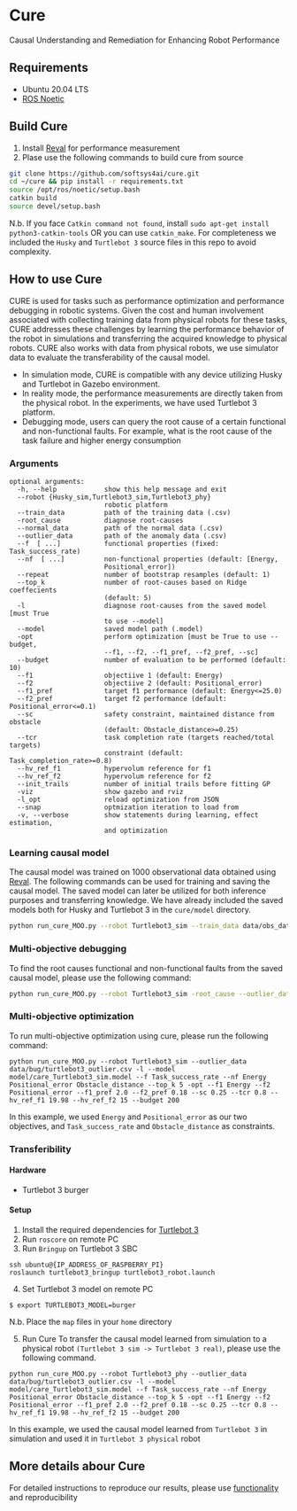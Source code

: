 # Cure
Causal Understanding and Remediation for Enhancing Robot Performance

## Requirements
* Ubuntu 20.04 LTS
* [ROS Noetic](http://wiki.ros.org/noetic/Installation/Ubuntu)

## Build Cure
1. Install [Reval](https://github.com/softsys4ai/cure/tree/main/src/Reval) for performance measurement
2. Plase use the following commands to build cure from source
```sh
git clone https://github.com/softsys4ai/cure.git
cd ~/cure && pip install -r requirements.txt
source /opt/ros/noetic/setup.bash
catkin build
source devel/setup.bash
```
N.b. If you face `Catkin command not found`, install `sudo apt-get install python3-catkin-tools` OR you can use `catkin_make`. For completeness we included the `Husky` and `Turtlebot 3` source files in this repo to avoid complexity.

## How to use Cure
CURE is used for tasks such as performance optimization and performance debugging in robotic systems. Given the cost and human involvement associated with collecting training data from physical robots for these tasks, CURE addresses these challenges by learning the performance behavior of the robot in simulations and transferring the acquired knowledge to physical robots. CURE also works with data from physical robots, we use simulator data to evaluate the transferability of the causal model.
- In simulation mode, CURE is compatible with any device utilizing Husky and Turtlebot in Gazebo environment.
- In reality mode, the performance measurements are directly taken from the physical robot. In the experiments, we have used Turtlebot 3 platform. 
- Debugging mode, users can query the root cause of a certain functional and non-functional faults. For example, what is the root cause of the task failure and higher energy consumption

### Arguments
```
optional arguments:
  -h, --help            show this help message and exit
  --robot {Husky_sim,Turtlebot3_sim,Turtlebot3_phy}
                        robotic platform
  --train_data          path of the training data (.csv)
  -root_cause           diagnose root-causes
  --normal_data         path of the normal data (.csv)
  --outlier_data        path of the anomaly data (.csv)
  --f  [ ...]           functional properties (fixed: Task_success_rate)
  --nf  [ ...]          non-functional properties (default: [Energy,
                        Positional_error])
  --repeat              number of bootstrap resamples (default: 1)
  --top_k               number of root-causes based on Ridge coeffecients
                        (default: 5)
  -l                    diagnose root-causes from the saved model [must True
                        to use --model]
  --model               saved model path (.model)
  -opt                  perform optimization [must be True to use --budget,
                        --f1, --f2, --f1_pref, --f2_pref, --sc]
  --budget              number of evaluation to be performed (default: 10)
  --f1                  objectiive 1 (default: Energy)
  --f2                  objectiive 2 (default: Positional_error)
  --f1_pref             target f1 performance (default: Energy<=25.0)
  --f2_pref             target f2 performance (default: Positional_error<=0.1)
  --sc                  safety constraint, maintained distance from obstacle
                        (default: Obstacle_distance>=0.25)
  --tcr                 task completion rate (targets reached/total targets)
                        constraint (default: Task_completion_rate>=0.8)
  --hv_ref_f1           hypervolum reference for f1
  --hv_ref_f2           hypervolum reference for f2
  --init_trails         number of initial trails before fitting GP
  -viz                  show gazebo and rviz
  -l_opt                reload optimization from JSON
  --snap                optmization iteration to load from
  -v, --verbose         show statements during learning, effect estimation,
                        and optimization
```
### Learning causal model
The causal model was trained on 1000 observational data obtained using [Reval](https://github.com/softsys4ai/cure/tree/main/src/Reval). The following commands can be used for training and saving the causal model. The saved model can later be utilized for both inference purposes and transferring knowledge. We have already included the saved models both for Husky and Turtlebot 3 in the `cure/model` directory.
```sh
python run_cure_MOO.py --robot Turtlebot3_sim --train_data data/obs_data/turtlebot3_1000.csv 
```
### Multi-objective debugging
To find the root causes functional and non-functional faults from the saved causal model, please use the following command:
```sh
python run_cure_MOO.py --robot Turtlebot3_sim -root_cause --outlier_data data/bug/turtlebot3_outlier.csv -l --model model/care_Turtlebot3_sim.model --f Task_success_rate --nf Energy Positional_error Obstacle_distance --top_k 5
```
### Multi-objective optimization
To run multi-objective optimization using cure, please run the following command:
```
python run_cure_MOO.py --robot Turtlebot3_sim --outlier_data data/bug/turtlebot3_outlier.csv -l --model model/care_Turtlebot3_sim.model --f Task_success_rate --nf Energy Positional_error Obstacle_distance --top_k 5 -opt --f1 Energy --f2 Positional_error --f1_pref 2.0 --f2_pref 0.18 --sc 0.25 --tcr 0.8 --hv_ref_f1 19.98 --hv_ref_f2 15 --budget 200
```
In this example, we used `Energy` and `Positional_error` as our two objectives, and `Task_success_rate` and `Obstacle_distance` as constraints.

### Transferibility
#### Hardware
- Turtlebot 3 burger
#### Setup
1. Install the required dependencies for [Turtlebot 3](https://emanual.robotis.com/docs/en/platform/turtlebot3/overview/)
2. Run `roscore` on remote PC
3. Run `Bringup` on Turtlebot 3 SBC
```
ssh ubuntu@{IP_ADDRESS_OF_RASPBERRY_PI}
roslaunch turtlebot3_bringup turtlebot3_robot.launch
```
4. Set Turtlebot 3 model on remote PC
```
$ export TURTLEBOT3_MODEL=burger
```
N.b. Place the `map` files in your `home` directory

5. Run Cure
To transfer the causal model learned from simulation to a physical robot `(Turtlebot 3 sim -> Turtlebot 3 real)`, please use the following command.
```
python run_cure_MOO.py --robot Turtlebot3_phy --outlier_data data/bug/turtlebot3_outlier.csv -l --model model/care_Turtlebot3_sim.model --f Task_success_rate --nf Energy Positional_error Obstacle_distance --top_k 5 -opt --f1 Energy --f2 Positional_error --f1_pref 2.0 --f2_pref 0.18 --sc 0.25 --tcr 0.8 --hv_ref_f1 19.98 --hv_ref_f2 15 --budget 200
```
In this example, we used the causal model learned from `Turtlebot 3` in simulation and used it in `Turtlebot 3 physical` robot 

## More details abour Cure
For detailed instructions to reproduce our results, please use [functionality](https://github.com/softsys4ai/cure/blob/main/doc/FUNTIONALITY.md) and reproducibility

